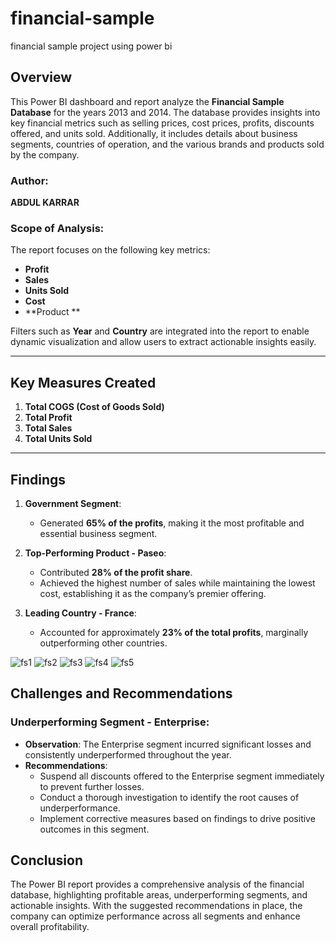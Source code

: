 # financial-sample
financial sample project using power bi
## Overview

This Power BI dashboard and report analyze the **Financial Sample Database** for the years 2013 and 2014. The database provides insights into key financial metrics such as selling prices, cost prices, profits, discounts offered, and units sold. Additionally, it includes details about business segments, countries of operation, and the various brands and products sold by the company.

### Author:
**ABDUL KARRAR**

### Scope of Analysis:
The report focuses on the following key metrics:
- **Profit**
- **Sales**
- **Units Sold**
- **Cost**
- **Product **

Filters such as **Year** and **Country** are integrated into the report to enable dynamic visualization and allow users to extract actionable insights easily.

---

## Key Measures Created

1. **Total COGS (Cost of Goods Sold)**  
2. **Total Profit**  
3. **Total Sales**  
4. **Total Units Sold**  

---

## Findings

1. **Government Segment**:  
   - Generated **65% of the profits**, making it the most profitable and essential business segment.  

2. **Top-Performing Product - Paseo**:  
   - Contributed **28% of the profit share**.  
   - Achieved the highest number of sales while maintaining the lowest cost, establishing it as the company’s premier offering.  

3. **Leading Country - France**:  
   - Accounted for approximately **23% of the total profits**, marginally outperforming other countries.


![fs1](https://github.com/user-attachments/assets/3f4b24b2-b472-4e20-8393-f5ec3ca754a5)
![fs2](https://github.com/user-attachments/assets/c2595773-ca35-433e-a0a5-3ed5530e788c)
![fs3](https://github.com/user-attachments/assets/39e2461a-28e3-40c5-ae1a-9e1f50855383)
![fs4](https://github.com/user-attachments/assets/77b030d5-a4b5-45ce-b7ea-3a98987a8798)
![fs5](https://github.com/user-attachments/assets/ad01793f-139f-4436-af79-d0b333042b00)

## Challenges and Recommendations

### Underperforming Segment - Enterprise:
- **Observation**: The Enterprise segment incurred significant losses and consistently underperformed throughout the year.  
- **Recommendations**:  
  - Suspend all discounts offered to the Enterprise segment immediately to prevent further losses.  
  - Conduct a thorough investigation to identify the root causes of underperformance.  
  - Implement corrective measures based on findings to drive positive outcomes in this segment.
## Conclusion

The Power BI report provides a comprehensive analysis of the financial database, highlighting profitable areas, underperforming segments, and actionable insights. With the suggested recommendations in place, the company can optimize performance across all segments and enhance overall profitability.
